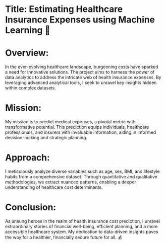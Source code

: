 # Title: Estimating Healthcare Insurance Expenses using Machine Learning 🏥
# Overview:
In the ever-evolving healthcare landscape, burgeoning costs have sparked a need for innovative solutions. The project aims to harness the power of data analytics to address the intricate web of health insurance expenses. By leveraging advanced analytical tools, I seek to unravel key insights hidden within complex datasets.
# Mission:
My mission is to predict medical expenses, a pivotal metric with transformative potential. This prediction equips individuals, healthcare professionals, and insurers with invaluable information, aiding in informed decision-making and strategic planning.
# Approach:
I meticulously analyze diverse variables such as age, sex, BMI, and lifestyle habits from a comprehensive dataset. Through quantitative and qualitative methodologies, we extract nuanced patterns, enabling a deeper understanding of healthcare cost determinants.
# Conclusion:
As unsung heroes in the realm of health insurance cost prediction, I unravel extraordinary stories of financial well-being, efficient planning, and a more accessible healthcare system. My dedication to data-driven insights paves the way for a healthier, financially secure future for all. 💰

